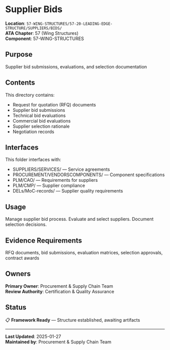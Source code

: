 # Supplier Bids

**Location**: `57-WING-STRUCTURES/57-20-LEADING-EDGE-STRUCTURE/SUPPLIERS/BIDS/`  
**ATA Chapter**: 57 (Wing Structures)  
**Component**: 57-WING-STRUCTURES

## Purpose

Supplier bid submissions, evaluations, and selection documentation

## Contents

This directory contains:

- Request for quotation (RFQ) documents
- Supplier bid submissions
- Technical bid evaluations
- Commercial bid evaluations
- Supplier selection rationale
- Negotiation records

## Interfaces

This folder interfaces with:

- SUPPLIERS/SERVICES/ — Service agreements
- PROCUREMENT/VENDORSCOMPONENTS/ — Component specifications
- PLM/CAO/ — Requirements for suppliers
- PLM/CMP/ — Supplier compliance
- DELs/MoC-records/ — Supplier quality requirements

## Usage

Manage supplier bid process. Evaluate and select suppliers. Document selection decisions.

## Evidence Requirements

RFQ documents, bid submissions, evaluation matrices, selection approvals, contract awards

## Owners

**Primary Owner**: Procurement & Supply Chain Team  
**Review Authority**: Certification & Quality Assurance

## Status

📋 **Framework Ready** — Structure established, awaiting artifacts

---

**Last Updated**: 2025-01-27  
**Maintained by**: Procurement & Supply Chain Team
